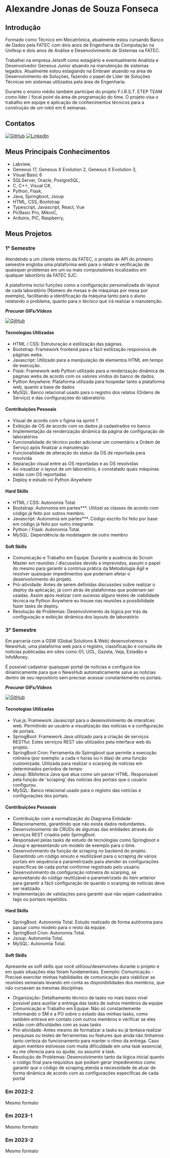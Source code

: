 # Alexandre Jonas de Souza Fonseca

## Introdução

Formado como Técnico em Mecatrônica, atualmente estou cursando Banco de Dados pela FATEC com dois anos de Engenharia da Computação na Unifesp e dois anos de Análise e Desenvolvimento de Sistemas na FATEC.

Trabalhei na empresa Jetsoft como estagiário e eventualmente Analista e Desenvolvedor Genexus Junior atuando na manutenção de sistemas legados. Atualmente estou estagiando na Embraer atuando na área de Desenvolvimento de Soluções, fazendo o papel de Líder de Soluções Técnicas em sistemas utilizados pela área de Engenharia.

Durante o ensino médio também participei do projeto F.I.R.S.T. ETEP TEAM como líder / focal point da área de programação do time. O projeto visa o trabalho em equipe e aplicação de conhecimentos técnicos para a construção de um robô em 6 semanas.

## Contatos
[![GitHub](https://img.shields.io/badge/GitHub-181717?style=for-the-badge&logo=github&logoColor=white)](https://github.com/AlexandreJonas)
[![LinkedIn](https://img.shields.io/badge/LinkedIn-0077B5?style=for-the-badge&logo=linkedin&logoColor=white)](https://www.linkedin.com/in/alexandre-jonas-de-souza-fonseca-989920181/)

## Meus Principais Conhecimentos

- Labview,
- Genexus 17, Genexus X Evolution 2, Genexus X Evolution 3,
- Visual Basic 6
- SQLServer, Oracle, PostgreSQL,
- C, C++, Visual C#,
- Python, Flask,
- Java, Springboot, Jsoup
- HTML, CSS, Bootstrap
- Typescript, Javascript, React, Vue
- PicBasic Pro, MikroC,
- Arduino, PIC, Raspberry,

## Meus Projetos

### 1° Semestre
Atendendo a um cliente interno da FATEC, o projeto de API do primeiro semestre engloba uma plataforma web para o relato e verificação de quaisquer problemas em um ou mais computadores localizados em qualquer labortório da FATEC SJC.

A plataforma inclui funções como a configuração personalizada do layout de cada laboratório (Número de mesas e de máquinas por mesa por exemplo), facilitando a identificação da máquina tanto para o aluno relatando o problema, quanto para o técnico que irá realizar a manutenção.

***Procurar GIFs/Videos***

[![GitHub](https://img.shields.io/badge/GitHub-181717?style=for-the-badge&logo=github&logoColor=white)](https://github.com/m-u-l-a-s/BIOS)

#### Tecnologias Utilizadas
- HTML / CSS: Estruturação e estilização das páginas.
- Bootstrap: Framework frontend para a fácil estilização responsiva de páginas webs.
- Javascript: Utilizado para a manipulação de elementos HTML em tempo de execução.
- Flask: Framework web Python utilizado para a renderização dinâmica de páginas webs de acordo com os valores vindos do banco de dados.
- Python Anywhere: Plataforma utilizada para hospedar tanto a plataforma web, quanto a base de dados
- MySQL: Banco relacional usado para o registro dos relatos (Ordens de Serviço) e das configurações do laboratório.

#### Contribuições Pessoais
- Visual de acordo com o figma na sprint 1
- Exibição de OS de acordo com os dados já cadastrados no banco
- Implementação da renderização dinâmica da página de configuração de laboratórios
- Funcionalidade do técnico poder adicionar um comentário a Ordem de Serviço após finalizar a manutenção
- Funcionalidade de alteração do status da OS de reportada para resolvida
- Separação visual entre as OS reportadas e as OS resolvidas
- Ao visualizar o layout de um laboratório, é constatado quais máquinas estão com OS reportadas
- Deploy e estudo no Python Anywhere

#### Hard Skills
- HTML / CSS: Autonomia Total.
- Bootstrap: Autonomia em partes***. Utilizei as classes de acordo com código já feito por outros membro.
- Javascript: Autonomia em partes***. Código escrito foi feito por base em código já feito por outro integrante.
- Python / Flask: Autonomia Total.
- MySQL: Dependência da modelagem de outro membro

#### Soft Skills
- Comunicação e Trabalho em Equipe: Durante a ausência do Scrum Master em reuniões / discussões devido a imprevistos, assumi o papel do mesmo para garantir a contínua prática da Metodologia Ágil e resolver quaisquer impedimentos que poderiam afetar o desenvolvimento do projeto.
- Pró-atividade: Antes de serem definidas discussões sobre realizar o deploy da aplicação, já corri atrás de plataformas que poderiam ser usadas. Assim após realizar com sucesso alguns testes de viabilidade técnica na Python Anywhere eu trouxe nas reuniões a possibilidade fazer tasks de deploy.
- Resolução de Problemas: Desenvolvimento da lógica por trás da configuração e exibição dinâmica dos layouts de laboratório

### 3° Semestre
Em parceria com a GSW (Global Solutions & Web) desenvolvemos o NewsHub, uma plataforma web para o registro, classificação e consulta de notícias publicadas em sites como G1, UOL, Gazeta, Veja, Estadão e InfoMoney.

É possível cadastrar quaisquer portal de notícias e configurá-los dinamicamente para que o NewsHub automaticamente salve as notícias dentro de seu repositório sem precisar acessar constantemente os portais.

***Procurar GIFs/Videos***

[![GitHub](https://img.shields.io/badge/GitHub-181717?style=for-the-badge&logo=github&logoColor=white)]([https://github.com/m-u-l-a-s/BIOS](https://github.com/FatecCoderHood/GSW_API))

#### Tecnologias Utilizadas
- Vue.js: Framework Javascript para o desenvolvimento de interafces web. Permitindo ao usuário a visualização das notícias e a configuração de portais.
- SpringBoot: Framework Java utilizado para a criação de serviços RESTful. Estes serviços REST são utilizados pela interface web do projeto.
- SpringBoot Cron: Ferramenta do Spirngboot que permite a execução rotineira (por exemplo: a cada n horas ou n dias) de uma função customizada. Utilizada para realizar o scarping de notícias em determinados períodos de tempo
- Jsoup: Biblioteca Java que atua como um parser HTML. Responsável pela função de 'scraping' das notícias dos portais que o usuário configurou.
- MySQL: Banco relacional usado para o registro das notícias e configurações dos portais.

#### Contribuições Pessoais
- Contribuição com a normalização do Diagrama Entidade-Relacionamento, garantindo que não exista dados redundantes.
- Desenvolovimento de CRUDs de algumas das entidades através do serviços REST criados pelo SpringBoot.
- Responsável pelas tasks de estudo de tecnologias como Springboot e Jsoup e apresentando um modelo de exemplo para o time.
- Desenvolvimento da função de scraping no backend do projeto. Garantindo um código enxuto e reutilizável para o scraping de vários portais em sequência e parametrizado para atender às configurações específicas de cada portal conforme registrado pelo usuário.
- Desenvolvimento da configuração rotineira do scarping, se aproveitando do código reutilizável e parametrizado do item anterior para garantir a fácil configuração de quando o scarping de notícias deve ser realizado.
- Implementação de validações para garantir que não sejam cadastrados tags ou portaos repetidos.

#### Hard Skills
- SpringBoot: Autonomia Total. Estudo realizado de forma autônoma para passar como modelo para o resto da equipe.
- SpringBoot Cron: Autonomia Total.
- Jsoup: Autonomia Total.
- MySQL: Autonomia Total.

#### Soft Skills
Apresente as soft skills que você utilizou/desenvolveu durante o projeto e em quais situações elas foram fundamentais. Exemplo: Comunicação - Precisei exercitar minhas habilidades de comunicação para viabilizar as reuniões semanais levando em conta as disponibilidades dos membros, que não cursavam as mesmas disciplinas.
- Organização: Detalhamento técnico de tasks no mais baixo nível possível para auxiliar a entrega das tasks de outros membros da equipe
- Comunicação e Trabalho em Equipe: Não só constantemente informando o SM e a PO sobre o estado das minhas tasks, como também entrava em contato com outros membros e verificar se eles estão com dificuldades com as suas tasks
- Pró-atividade: Antes mesmo de formalizar a tasks eu já tentava realizar pesquisas ou testes de ferramentas ou features que ainda não tínhamos tanto certeza do funcionamento para manter o ritmo da entrega. Caso algum membro estivesse com muita dificuldade em uma task essencial, eu me oferecia para ou ajudar, ou assumir a task.
- Resolução de Problemas: Desenvolvimento tanto da lógica inicial quanto o código final para requisitos que podiam gerar impedimentos como garantir que o código de scraping atenda a necessidade de atuar de forma dinâmica de acordo com as configurações específicas de cada portal

### Em 2022-2
Mesmo formato

### Em 2023-1
Mesmo formato

### Em 2023-2
Mesmo formato






